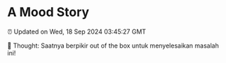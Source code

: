 # A Mood Story

⏰ Updated on Wed, 18 Sep 2024 03:45:27 GMT

💭 Thought: Saatnya berpikir out of the box untuk menyelesaikan masalah ini!

